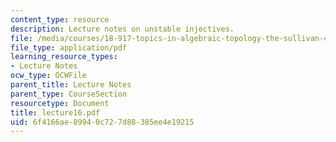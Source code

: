 ```yaml
---
content_type: resource
description: Lecture notes on unstable injectives.
file: /media/courses/18-917-topics-in-algebraic-topology-the-sullivan-conjecture-fall-2007/6f4166ae89940c727d88385ee4e19215_lecture16.pdf
file_type: application/pdf
learning_resource_types:
- Lecture Notes
ocw_type: OCWFile
parent_title: Lecture Notes
parent_type: CourseSection
resourcetype: Document
title: lecture16.pdf
uid: 6f4166ae-8994-0c72-7d88-385ee4e19215
---
```

